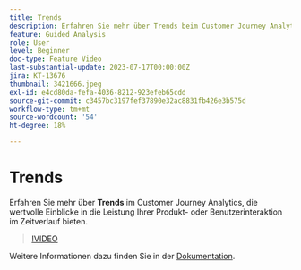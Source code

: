 ```yaml
---
title: Trends
description: Erfahren Sie mehr über Trends beim Customer Journey Analytics, die wertvolle Einblicke in die Leistung Ihrer Produkt- oder Benutzerinteraktion im Zeitverlauf bieten.
feature: Guided Analysis
role: User
level: Beginner
doc-type: Feature Video
last-substantial-update: 2023-07-17T00:00:00Z
jira: KT-13676
thumbnail: 3421666.jpeg
exl-id: e4cd80da-fefa-4036-8212-923efeb65cdd
source-git-commit: c3457bc3197fef37890e32ac8831fb426e3b575d
workflow-type: tm+mt
source-wordcount: '54'
ht-degree: 18%

---
```


# Trends

Erfahren Sie mehr über **Trends** im Customer Journey Analytics, die wertvolle Einblicke in die Leistung Ihrer Produkt- oder Benutzerinteraktion im Zeitverlauf bieten.

>[!VIDEO](https://video.tv.adobe.com/v/3421666/?learn=on)

Weitere Informationen dazu finden Sie in der [Dokumentation](https://experienceleague.adobe.com/docs/analytics-platform/using/guided-analysis/trends/usage.html?lang=de).
